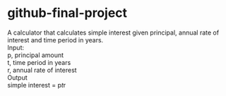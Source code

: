 # github-final-project

A calculator that calculates simple interest given principal, annual rate of interest and time period in years. <br>
Input:<br>
  <space><space><space><space><space>p, principal amount<br>
  <space><space><space><space><space>t, time period in years<br>
  <space><space><space><space><space>r, annual rate of interest<br>
Output<br>
  <space><space><space><space><space>simple interest = p*t*r
